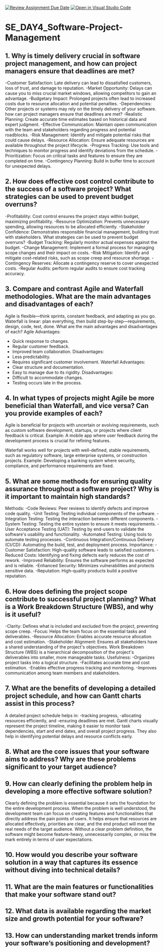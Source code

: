 [![Review Assignment Due Date](https://classroom.github.com/assets/deadline-readme-button-22041afd0340ce965d47ae6ef1cefeee28c7c493a6346c4f15d667ab976d596c.svg)](https://classroom.github.com/a/9pw6JKcu)
[![Open in Visual Studio Code](https://classroom.github.com/assets/open-in-vscode-2e0aaae1b6195c2367325f4f02e2d04e9abb55f0b24a779b69b11b9e10269abc.svg)](https://classroom.github.com/online_ide?assignment_repo_id=18439515&assignment_repo_type=AssignmentRepo)
# SE_DAY4_Software-Project-Management
## 1. Why is timely delivery crucial in software project management, and how can project managers ensure that deadlines are met?
-Customer Satisfaction: Late delivery can lead to dissatisfied customers, loss of trust, and damage to reputation.
-Market Opportunity: Delays can cause you to miss crucial market windows, allowing competitors to gain an advantage.
-Budgetary Impact: Prolonged projects often lead to increased costs due to resource allocation and potential penalties.
-Dependencies: Other projects or systems may rely on the timely delivery of your software.
how can project managers ensure that deadlines are met?
-Realistic Planning: Create accurate time estimates based on historical data and expert judgment.
-Effective Communication: Maintain open communication with the team and stakeholders regarding progress and potential roadblocks.
-Risk Management: Identify and mitigate potential risks that could cause delays.
-Resource Allocation: Ensure adequate resources are available throughout the project lifecycle.
-Progress Tracking: Use tools and techniques to monitor progress and identify deviations from the schedule.
-Prioritization: Focus on critical tasks and features to ensure they are completed on time.
-Contingency Planning: Build in buffer time to account for unexpected delays.
## 2. How does effective cost control contribute to the success of a software project? What strategies can be used to prevent budget overruns?
-Profitability: Cost control ensures the project stays within budget, maximizing profitability.
-Resource Optimization: Prevents unnecessary spending, allowing resources to be allocated efficiently.
-Stakeholder Confidence: Demonstrates responsible financial management, building trust with stakeholders.
What strategies can be used to prevent budget overruns?
-Budget Tracking: Regularly monitor actual expenses against the budget.
-Change Management: Implement a formal process for managing scope changes and their impact on costs.
-Risk Mitigation: Identify and mitigate cost-related risks, such as scope creep and resource shortage.
-Contingency Reserves: Allocate a contingency reserve to cover unexpected costs.
-Regular Audits: perform regular audits to ensure cost tracking accuracy.
## 3. Compare and contrast Agile and Waterfall methodologies. What are the main advantages and disadvantages of each?
Agile is flexible—think sprints, constant feedback, and adapting as you go. Waterfall is linear: plan everything, then build step-by-step—requirements, design, code, test, done.
What are the main advantages and disadvantages of each?
Agile
Advantages:
- Quick response to changes.
- Regular customer feedback.
- Improved team collaboration.
Disadvantages:
- Less predictability.
- Requires significant customer involvement.
Waterfall
Advantages:
- Clear structure and documentation.
- Easy to manage due to its rigidity.
Disadvantages:
- Difficult to accommodate changes.
- Testing occurs late in the process.
## 4. In what types of projects might Agile be more beneficial than Waterfall, and vice versa? Can you provide examples of each?
Agile is beneficial for projects with uncertain or evolving requirements, such as custom software development, startups, or projects where client feedback is critical. Example: A mobile app where user feedback during the development process is crucial for refining features.

Waterfall works well for projects with well-defined, stable requirements, such as regulatory software, large enterprise systems, or construction projects. Example: Developing a banking system where security, compliance, and performance requirements are fixed.

## 5. What are some methods for ensuring quality assurance throughout a software project? Why is it important to maintain high standards?
Methods:
-Code Reviews: Peer reviews to identify defects and improve code quality.
-Unit Testing: Testing individual components of the software.
-Integration Testing: Testing the interaction between different components.
-System Testing: Testing the entire system to ensure it meets requirements.
-User Acceptance Testing (UAT): Testing by end-users to validate the software's usability and functionality.
-Automated Testing: Using tools to automate testing processes.
-Continuous Integration/Continuous Delivery (CI/CD): Automating the build, test, and deployment process.
Importance:
-Customer Satisfaction: High-quality software leads to satisfied customers.
-Reduced Costs: Identifying and fixing defects early reduces the cost of rework.
-Improved Reliability: Ensures the software performs as expected and is reliable.
-Enhanced Security: Minimizes vulnerabilities and protects sensitive data.
-Reputation: High-quality products build a positive reputation.
## 6. How does defining the project scope contribute to successful project planning? What is a Work Breakdown Structure (WBS), and why is it useful?
-Clarity: Defines what is included and excluded from the project, preventing scope creep.
-Focus: Helps the team focus on the essential tasks and deliverables.
-Resource Allocation: Enables accurate resource allocation and cost estimation.
-Stakeholder Alignment: Ensures all stakeholders have a shared understanding of the project's objectives.
Work Breakdown Structure (WBS) is a hierarchical decomposition of the project's deliverables into smaller, more manageable tasks.
Usefulness:
-Organizes project tasks into a logical structure.
-Facilitates accurate time and cost estimation.
-Enables effective progress tracking and monitoring.
-Improves communication among team members and stakeholders.
## 7. What are the benefits of developing a detailed project schedule, and how can Gantt charts assist in this process?
A detailed project schedule helps in: 
-tracking progress,
-allocating resources efficiently, and 
-ensuring deadlines are met. 
Gantt charts visually represent the project timeline, making it easier to monitor task dependencies, start and end dates, and overall project progress. 
They also help in identifying potential delays and resource conflicts early.
## 8. What are the core issues that your software aims to address? Why are these problems significant to your target audience?

## 9. How can clearly defining the problem help in developing a more effective software solution?
Clearly defining the problem is essential because it sets the foundation for the entire development process. When the problem is well understood, the development team can focus on creating features and functionalities that directly address the pain points of users. It helps ensure that resources are allocated effectively, priorities are clear, and the end product will meet the real needs of the target audience. Without a clear problem definition, the software might become feature-heavy, unnecessarily complex, or miss the mark entirely in terms of user expectations.
## 10. How would you describe your software solution in a way that captures its essence without diving into technical details?

## 11. What are the main features or functionalities that make your software stand out?

## 12. What data is available regarding the market size and growth potential for your software?

## 13. How can understanding market trends inform your software’s positioning and development?
